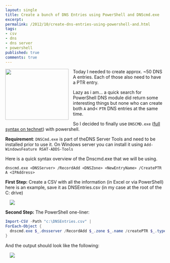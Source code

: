 ```yaml
---
layout: single
title: Create a bunch of DNS Entries using PowerShell and DNScmd.exe
excerpt: 
permalink: /2012/10/create-dns-entries-using-powershell-and.html
tags: 
- csv
- dns
- dns server
- powershell
published: true
comments: true
---
```

<a href="{{ site.url }}/images/2012/20121101_Create_a_bunch_of_DNS_Entries_using_PowerShell_and_DNScmd.exe/DNS__367348001__-450x361.jpg" imageanchor="1" style="clear: left; float: left; margin-bottom: 1em; margin-right: 1em;"><img border="0" height="160" src="{{ site.url }}/images/2012/20121101_Create_a_bunch_of_DNS_Entries_using_PowerShell_and_DNScmd.exe/DNS__1762928334__-200x160.jpg" width="200" /></a>Today I needed to create approx. ~50 DNS A entries.
Each of those also need to have a PTR entry.

Lazy as i am... a quick search for PowerShell DNS module did return some interesting things but none who can create both `A` and< `PTR` DNS entries at the same time.

So I decided to finally use `DNSCMD.exe` (<a href="http://technet.microsoft.com/en-us/library/cc772069(v=ws.10).aspx" target="_blank">full syntax on technet</a>) with powershell.

**Requirement**: `DNSCmd.exe` is part of theDNS Server Tools and need to be installed prior to use it. On Windows server you can install it using `Add-WindowsFeature RSAT-ADDS-Tools`

Here is a quick syntax overview of the Dnscmd.exe that we will be using.

```text
dnscmd.exe <DNSServer> /RecordAdd <DNSZone> <NewEntryName> /CreatePTR A <IPAddress>
```

**First Step:**
Create a CSV with all the information (in Excel or via PowerShell)
here is an example, save it as DNSEntries.csv (in my case at the root of the C: drive)

<a href="{{ site.url }}/images/2012/20121101_Create_a_bunch_of_DNS_Entries_using_PowerShell_and_DNScmd.exe/DNSCMD-CSVFILE__404817523__-637x615.png" imageanchor="1" style="margin-left: 1em; margin-right: 1em;"><img border="0" qea="true" src="{{ site.url }}/images/2012/20121101_Create_a_bunch_of_DNS_Entries_using_PowerShell_and_DNScmd.exe/DNSCMD-CSVFILE__547032139__-637x615.png" /></a>

**Second Step:** The PowerShell one-liner:

```powershell
Import-CSV -Path "c:\DNSEntries.csv" |
ForEach-Object {
  dnscmd.exe $_.dnsserver /RecordAdd $_.zone $_.name /createPTR $_.type $_.IP
}
```

And the output should look like the following:

<a href="{{ site.url }}/images/2012/20121101_Create_a_bunch_of_DNS_Entries_using_PowerShell_and_DNScmd.exe/DNSCMD-OUTPUT__1945553717__-692x322.png" imageanchor="1" style="margin-left: 1em; margin-right: 1em;"><img border="0" qea="true" src="{{ site.url }}/images/2012/20121101_Create_a_bunch_of_DNS_Entries_using_PowerShell_and_DNScmd.exe/DNSCMD-OUTPUT__866050784__-692x322.png" /></a>
